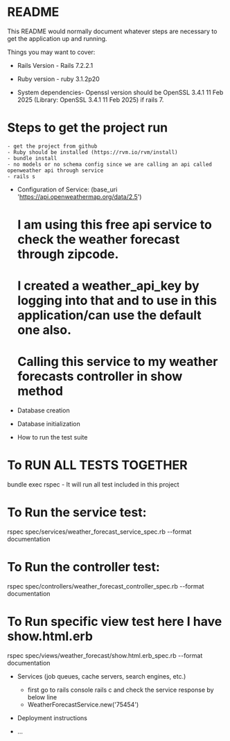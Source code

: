 # README

This README would normally document whatever steps are necessary to get the
application up and running.

Things you may want to cover:
* Rails Version - Rails 7.2.2.1
* Ruby version - ruby 3.1.2p20

* System dependencies- Openssl version should be OpenSSL 3.4.1 11 Feb 2025 (Library: OpenSSL 3.4.1 11 Feb 2025) if rails 7.
# Steps to get the project run
    - get the project from github
    - Ruby should be installed (https://rvm.io/rvm/install)
    - bundle install
    - no models or no schema config since we are calling an api called openweather api through service
    - rails s
* Configuration of Service: (base_uri 'https://api.openweathermap.org/data/2.5')
    # I am using this free api service to check the weather forecast through zipcode.
    # I created a weather_api_key by logging into that and to use in this application/can use the default one also.
    # Calling this service to my weather forecasts controller in show method


* Database creation

* Database initialization

* How to run the test suite


# To RUN ALL TESTS TOGETHER
bundle exec rspec - It will run all test included in this project

# To Run the service test:
rspec spec/services/weather_forecast_service_spec.rb --format documentation
# To Run the controller test:
rspec spec/controllers/weather_forecast_controller_spec.rb --format documentation
# To Run specific view test here I have show.html.erb
rspec spec/views/weather_forecast/show.html.erb_spec.rb --format documentation



* Services (job queues, cache servers, search engines, etc.)
    - first go to rails console rails c and check the service response by below line
    - WeatherForecastService.new('75454')
* Deployment instructions

* ...
